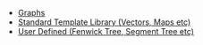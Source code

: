 - [Graphs](Graphs)
- [Standard Template Library (Vectors, Maps etc)](Standard%20Template%20Library%20(Vectors%2C%20Maps%20etc))
- [User Defined (Fenwick Tree, Segment Tree etc)](User%20Defined%20(Fenwick%20Tree%2C%20Segment%20Tree%20etc))
